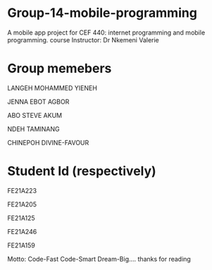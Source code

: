 # Group-14-mobile-programming
A mobile app project for CEF 440: internet programming and mobile programming.
course Instructor: Dr Nkemeni Valerie


# Group memebers
LANGEH MOHAMMED YIENEH 

JENNA EBOT AGBOR

ABO STEVE AKUM

NDEH TAMINANG

CHINEPOH DIVINE-FAVOUR


# Student Id (respectively)
FE21A223

FE21A205

FE21A125

FE21A246

FE21A159



Motto: Code-Fast Code-Smart Dream-Big....
thanks for reading
